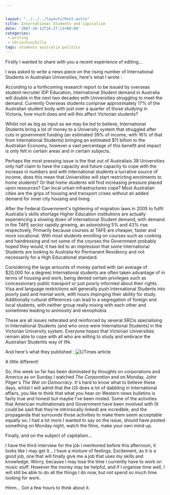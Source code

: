 ```yaml
---


layout: "../../../layouts/Post.astro"
title: International Students and Capitalism
date: '2007-10-12T16:27:13+00:00'
categories:
 - writing
 - chrischinchilla
tags: students australia politics
---
```


Firstly I wanted to share with you a recent experience of editing...

I was asked to write a news piece on the rising number of International Students in Australian Universities, here's what I wrote :

According to a forthcoming research report to be issued by overseas student recruiter IDP Education, International Student demand in Australia will double in the next two decades with Universities struggling to meet the demand. Currently Overseas students comprise approximately 17% of the Australian student body with just over a quarter of those studying in Victoria, how much does and will this affect Victorian students?

Whilst not as big as input as we may be led to believe, International Students bring a lot of money to a University system that struggled after cuts in government funding (an estimated 39% of income, with 16% of that from International Students) bringing an estimated $11 billion to the Australian Economy, however a vast percentage of this benefit and impact is only felt in certain areas and in certain subjects.

Perhaps the most pressing issue is the that out of Australiaís 38 Universities only half claim to have the capacity and future capacity to cope with the increase in numbers and with International students a lucrative source of income, does this mean that Universities will start restricting enrolments to home students? Or that home students will find increasing pressure placed upon resources? Can local urban infrastructures cope? Most Australian cities are the grips of housing and transport crises without an added demand for inner city housing and living.

After the Federal Government's tightening of migration laws in 2005 to fulfil Australia's skills shortage Higher Education institutions are actually experiencing a slowing down of International Student demand, with demand in the TAFE sector rapidly growing, an astonishing 5% and 43% rise respectively, Primarily because courses at TAFE are cheaper, faster and more vocational. With most students enrolling on courses such as cooking and hairdressing and not some of the courses the Government probably hoped they would, it has led to an impression that some International Students are looking to Australia for Permanent Residency and not necessarily for a High Educational standard.

Considering the large amounts of money parted with (an average of $20,000 for a degree) International students are often taken advantage of in terms of housing and work, being denied certain privileges such as concessionary public transport or just poorly informed about their rights. Visa and language restrictions will generally push International Students into poorly paid and menial work, with hours impinging their ability for study. Additionally cultural differences can lead to a segregation of foreign and local students, with neither group really mixing with each other and sometimes leading to animosity and xenophobia

These are all issues reiterated and reinforced by several SRCís specialising in International Students (and who once were International Students) in the Victorian University system. Everyone hopes that Victorian Universities remain able to cope with all who are willing to study and embrace the Australian Studentís way of life.

And here's what they published : ![UTimes article](https://www.chinchilla-music.co.uk/images/other/Utimes.jpg)

A little different!

So, this week so far has been dominated by thoughts on corporations and America as on Sunday I watched _The Corporation_ and on Monday, John Pilger's _The War on Democracy_. It's hard to know what to believe these days, whilst I will admit that the US does a lot of dabbling in International affairs, you like to think that what you hear on Western news bulletins is fairly true and honest but maybe I've been misled. Some of the activities that American multinationals and Government have been involved with (It could be said that they're intrinsically linked) are incredible, and the propaganda that surrounds those activities to make them seem acceptable equally so. I had a lot more I wanted to say on the issue, should have posted something on Monday night, watch the films, make your own mind up.

Finally, and on the subject of capitalism...

I have the third interview for the job I mentioned before this afternoon, it looks like I may get it... I have a mixture of feelings. Excitement, as it is a good job, one that will finally give me a job that uses my skills and knowledge. Worry, because I may lose the time I currently have to work on music stuff. However the money may be helpful, and if I organise time well, I will still be able to do all the things I do now, but not spend so much time looking for work.

Hmm... Got a few hours to think about it.
